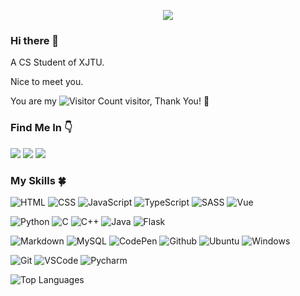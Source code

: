 <p align='center'><a href="sunfishlk.github.io"><img src="https://readme-typing-svg.herokuapp.com/?lines=printf(%22Hello%2C%20World!%22);时间向前走一定只有路口没有尽头&center=true&size=27"></a></p>

### Hi there 👋

<!--
**sunfishlk/sunfishlk** is a ✨ _special_ ✨ repository because its `README.md` (this file) appears on your GitHub profile.

Here are some ideas to get you started:

- 🔭 I’m currently working on ...
- 🌱 I’m currently learning ...
- 👯 I’m looking to collaborate on ...
- 🤔 I’m looking for help with ...
- 💬 Ask me about ...
- 📫 How to reach me: ...
- 😄 Pronouns: ...
- ⚡ Fun fact: ...
-->



A CS Student of XJTU.

Nice to meet you.

You are my ![Visitor Count](https://profile-counter.glitch.me/sunfishlk/count.svg) visitor, Thank You!​​ :hugs:

### Find Me In :point_down:

<a href="https://space.bilibili.com/630370693"><img src='https://img.shields.io/badge/Bilibili-red?style=for-the-badge&logo=bitcoin&logoColor=white'></a>
<a href="https://www.bilibili.com"><img src='https://img.shields.io/badge/WeChat-07C160?style=for-the-badge&logo=wechat&logoColor=white'></a>
<a href="https://sunfishlk.github.io"><img src='https://img.shields.io/badge/website-black?style=for-the-badge&logo=github&logoColor=white'></a>



### My Skills :four_leaf_clover:

![HTML](https://img.shields.io/badge/HTML5-E34F26?style=for-the-badge&logo=html5&logoColor=white)
![CSS](https://img.shields.io/badge/CSS3-1572B6?style=for-the-badge&logo=css3&logoColor=white)
![JavaScript](https://img.shields.io/badge/JavaScript-F7DF1E?style=for-the-badge&logo=javascript&logoColor=black)
![TypeScript](https://img.shields.io/badge/TypeScript-007ACC?style=for-the-badge&logo=typescript&logoColor=white)
![SASS](https://img.shields.io/badge/Sass-CC6699?style=for-the-badge&logo=sass&logoColor=white)
![Vue](https://img.shields.io/badge/Vue.js-35495E?style=for-the-badge&logo=vue.js&logoColor=4FC08D)

![Python](https://img.shields.io/badge/Python-14354C?style=for-the-badge&logo=python&logoColor=white)
![C](https://img.shields.io/badge/C-00599C?style=for-the-badge&logo=c&logoColor=white)
![C++](https://img.shields.io/badge/C%2B%2B-00599C?style=for-the-badge&logo=c%2B%2B&logoColor=white)
![Java](https://img.shields.io/badge/Java-ED8B00?style=for-the-badge&logo=openjdk&logoColor=white)
![Flask](https://img.shields.io/badge/Flask-000000?style=for-the-badge&logo=flask&logoColor=white)

![Markdown](https://img.shields.io/badge/Markdown-000000?style=for-the-badge&logo=markdown&logoColor=white)
![MySQL](https://img.shields.io/badge/MySQL-00000F?style=for-the-badge&logo=mysql&logoColor=white)
![CodePen](https://img.shields.io/badge/Codepen-000000?style=for-the-badge&logo=codepen&logoColor=white)
![Github](https://img.shields.io/badge/GitHub-100000?style=for-the-badge&logo=github&logoColor=white)
![Ubuntu](https://img.shields.io/badge/Ubuntu-E95420?style=for-the-badge&logo=ubuntu&logoColor=white)
![Windows](https://img.shields.io/badge/Windows-0078D6?style=for-the-badge&logo=windows&logoColor=white)

![Git](https://img.shields.io/badge/GIT-E44C30?style=for-the-badge&logo=git&logoColor=white)
![VSCode](https://img.shields.io/badge/Visual_Studio_Code-0078D4?style=for-the-badge&logo=visual%20studio%20code&logoColor=white)
![Pycharm](https://img.shields.io/badge/pycharm-f0e14e?style=for-the-badge&logo=dependabot&logoColor=black)


<!-- <div style="text-align:center"><img src="https://github-readme-stats.vercel.app/api?username=sunfishlk&show_icons=true&theme=tokyonight" alt="Github Status"></div> -->

<img src="https://github-readme-stats.vercel.app/api/top-langs/?username=sunfishlk&layout=compact&theme=tokyonight" alt="Top Languages">
